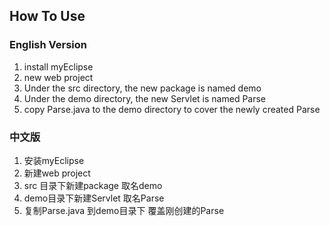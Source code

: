 
## How To Use ##

### English Version ###

1. install myEclipse
2. new web project
3. Under the src directory, the new package is named demo
4. Under the demo directory, the new Servlet is named Parse
5. copy Parse.java to the demo directory to cover the newly created Parse

### 中文版 ###

1. 安装myEclipse
2. 新建web project
3. src 目录下新建package 取名demo
4. demo目录下新建Servlet 取名Parse
5. 复制Parse.java 到demo目录下 覆盖刚创建的Parse
